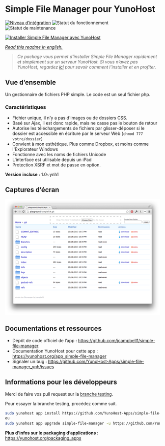 <!--
N.B.: This README was automatically generated by https://github.com/YunoHost/apps/tree/master/tools/README-generator
It shall NOT be edited by hand.
-->

# Simple File Manager pour YunoHost

[![Niveau d’intégration](https://dash.yunohost.org/integration/simple-file-manager.svg)](https://dash.yunohost.org/appci/app/simple-file-manager) ![Statut du fonctionnement](https://ci-apps.yunohost.org/ci/badges/simple-file-manager.status.svg) ![Statut de maintenance](https://ci-apps.yunohost.org/ci/badges/simple-file-manager.maintain.svg)

[![Installer Simple File Manager avec YunoHost](https://install-app.yunohost.org/install-with-yunohost.svg)](https://install-app.yunohost.org/?app=simple-file-manager)

*[Read this readme in english.](./README.md)*

> *Ce package vous permet d’installer Simple File Manager rapidement et simplement sur un serveur YunoHost.
Si vous n’avez pas YunoHost, regardez [ici](https://yunohost.org/#/install) pour savoir comment l’installer et en profiter.*

## Vue d’ensemble

Un gestionnaire de fichiers PHP simple. Le code est un seul fichier php.

### Caractéristiques

- Fichier unique, il n'y a pas d'images ou de dossiers CSS.
- Basé sur Ajax, il est donc rapide, mais ne casse pas le bouton de retour
- Autorise les téléchargements de fichiers par glisser-déposer si le dossier est accessible en écriture par le serveur Web (`chmod 777 votre/dossier`)
- Convient à mon esthétique. Plus comme Dropbox, et moins comme l'Explorateur Windows
- Fonctionne avec les noms de fichiers Unicode
- L'interface est utilisable depuis un iPad
- Protection XSRF et mot de passe en option.

**Version incluse :** 1.0~ynh1

## Captures d’écran

![Capture d’écran de Simple File Manager](./doc/screenshots/screenshot.png)

## Documentations et ressources

* Dépôt de code officiel de l’app : <https://github.com/jcampbell1/simple-file-manager>
* Documentation YunoHost pour cette app : <https://yunohost.org/app_simple-file-manager>
* Signaler un bug : <https://github.com/YunoHost-Apps/simple-file-manager_ynh/issues>

## Informations pour les développeurs

Merci de faire vos pull request sur la [branche testing](https://github.com/YunoHost-Apps/simple-file-manager_ynh/tree/testing).

Pour essayer la branche testing, procédez comme suit.

``` bash
sudo yunohost app install https://github.com/YunoHost-Apps/simple-file-manager_ynh/tree/testing --debug
ou
sudo yunohost app upgrade simple-file-manager -u https://github.com/YunoHost-Apps/simple-file-manager_ynh/tree/testing --debug
```

**Plus d’infos sur le packaging d’applications :** <https://yunohost.org/packaging_apps>